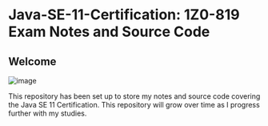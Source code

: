 # Java-SE-11-Certification: 1Z0-819 Exam Notes and Source Code

## Welcome

![image](https://user-images.githubusercontent.com/91537105/150771565-bda91800-eaf5-40e6-b00b-311e9f3775b5.png)

This repository has been set up to store my notes and source code covering the Java SE 11 Certification. This repository will grow over time as I progress further with my studies.
